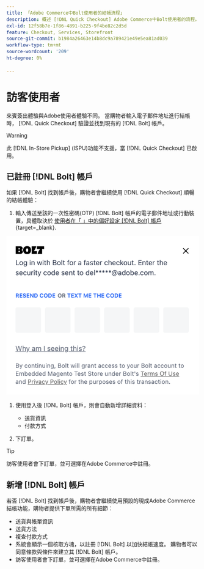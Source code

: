 ```yaml
---
title: 「Adobe Commerce中Bolt使用者的結帳流程」
description: 概述 [!DNL Quick Checkout] Adobe Commerce中Bolt使用者的流程。
exl-id: 12f58b7e-1f86-4891-b225-9f4be82c2d5d
feature: Checkout, Services, Storefront
source-git-commit: b1984a26463e14b8dc9a789421e49e5ea81ad039
workflow-type: tm+mt
source-wordcount: '209'
ht-degree: 0%

---
```


# 訪客使用者

來賓簽出體驗與Adobe使用者體驗不同。 當購物者輸入電子郵件地址進行結帳時， [!DNL Quick Checkout] 驗證並找到現有的 [!DNL Bolt] 帳戶。

>[!WARNING]
>
> 此 [!DNL In-Store Pickup] (ISPU)功能不支援，當 [!DNL Quick Checkout] 已啟用。

## 已註冊 [!DNL Bolt] 帳戶

如果 [!DNL Bolt] 找到帳戶後，購物者會繼續使用 [!DNL Quick Checkout] 順暢的結帳體驗：

1. 輸入傳送至該的一次性密碼(OTP) [!DNL Bolt] 帳戶的電子郵件地址或行動裝置，具體取決於 [使用者在「 」中的偏好設定 [!DNL Bolt] 帳戶](https://help.bolt.com/shoppers/account/account-settings/#how-to-set-preferred-login-method){target=_blank}.

![OTP快顯視窗](assets/new-logo-otp-email.png)

1. 使用登入後 [!DNL Bolt] 帳戶，則會自動新增詳細資料：

   - 送貨資訊
   - 付款方式

1. 下訂單。

>[!TIP]
>
> 訪客使用者會下訂單，並可選擇在Adobe Commerce中註冊。

## 新增 [!DNL Bolt] 帳戶

若否 [!DNL Bolt] 找到帳戶後，購物者會繼續使用預設的現成Adobe Commerce結帳功能，購物者提供下單所需的所有細節：

- 送貨與帳單資訊
- 送貨方法
- 複查付款方式
- 系統會顯示一個核取方塊，以註冊 [!DNL Bolt] 以加快結帳速度。 購物者可以同意條款與條件來建立其 [!DNL Bolt] 帳戶。
- 訪客使用者會下訂單，並可選擇在Adobe Commerce中註冊。
